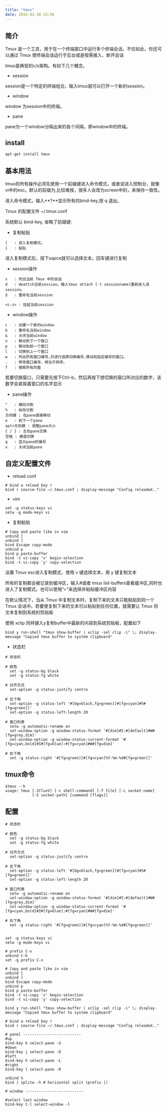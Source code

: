 ```yaml
---
title: "tmux"
date: 2016-03-30 23:58
---
```


## 简介

Tmux 是一个工具，用于在一个终端窗口中运行多个终端会话。不仅如此，你还可以通过 Tmux 使终端会话运行于后台或是按需接入、断开会话

tmux是典型的c/s架构。有如下几个概念。

* session

session是一个特定的终端组合。输入tmux就可以打开一个新的session。

* window

window 为session中的终端。

* pane 

pane为一个window分隔出来的各个间隔，即window中的终端。

## install

```
apt-get install tmux
```

## 基本用法

tmux的所有操作必须先使用一个前缀键进入命令模式，或者说进入控制台，就像vi中的esc。默认的前缀为<c-b>,比较难按，很多人会改为screen中的<c-a>，来保持一致性。

进入命令模式，输入**?**显示所有的bind-key,按 q 退出。

Tmux 的配置文件 ~/.tmux.conf

系统默认 bind-key, 省略了前缀键:

* 复制粘贴

```
[   : 进入复制模式。
]   : 粘贴
```

进入复制模式后，按下sapce就可以选择文本。回车键进行复制

* session操作

```
s   : 列出当前 Tmux 中的会话
d   : deattch当前session。输入tmux attach [-t sessionname]重新进入该session。
$   : 重命名当前session

<c-z> : 挂起当前session
```

* window操作

```
c   : 创建一个新的window
b   : 重命名当前window
&   : 关闭当前window
n   : 移动到下一个窗口
p   : 移动到前一个窗口
l   : 切换到上一个窗口
w   : 列出所有窗口编号,并进行选择切换编号,移动到指定编号的窗口。
.   : 修改窗口编号，相当于排序。
f   : 搜索所有的窗
```

若要切换窗口，只需要先按下Ctrl-b，然后再按下想切换的窗口所对应的数字，该数字会紧挨着窗口的名字显示

* pane操作

```
"   : 横向分割
%   : 纵向分割
方向键 : 在pane直接移动
o   : 到下一个pane
opt+方向键 : 调整pane大小
{ / } : 左右pane交换
空格 : 横竖切换
q   : 显示pane的编号
x   : 关闭当前pane
```

## 自定义配置文件

* reload conf

```
# bind a reload key r
bind r source-file ~/.tmux.conf ; display-message "Config reloaded.."
```

* vim

```
set -g status-keys vi
setw -g mode-keys vi
```

* 复制粘贴

```
# Copy and paste like in vim
unbind [
unbind ]
bind Escape copy-mode
unbind p
bind p paste-buffer
bind -t vi-copy 'v' begin-selection
bind -t vi-copy 'y' copy-selection
```

设置 Tmux esc进入复制模式，使用 v 键选择文本，用 y 键复制文本

所有的复制都会被记录到缓冲区，输入#或者 tmux list-buffers查看缓冲区,同时也进入了复制模式。也可以使用”=”来选择并粘贴缓冲区内容

在默认情况下，当从 Tmux 中复制文本时，复制下来的文本只能粘贴到同一个 Tmux 会话中。若要使复制下来的文本可以粘贴到任何位置，就需要让 Tmux 将文本复制到系统的剪贴板

使用 xclip 同样键入y复制buffer中最新的内容到系统剪贴板，配置如下

```
bind y run-shell "tmux show-buffer | xclip -sel clip -i" \; display-message "Copied tmux buffer to system clipboard"
```


* 状态栏

```
# 状态栏
  
# 颜色
  set -g status-bg black
  set -g status-fg white
 
# 对齐方式
  set-option -g status-justify centre
   
# 左下角
  set-option -g status-left '#[bg=black,fg=green][#[fg=cyan]#S#[fg=green]]'
  set-option -g status-left-length 20
   
# 窗口列表
  setw -g automatic-rename on
  set-window-option -g window-status-format '#[dim]#I:#[default]#W#[fg=grey,dim]'
  set-window-option -g window-status-current-format '#[fg=cyan,bold]#I#[fg=blue]:#[fg=cyan]#W#[fg=dim]'
   
# 右下角
  set -g status-right '#[fg=green][#[fg=cyan]%Y-%m-%d#[fg=green]]'
```


## tmux命令

```
$tmux --h
usage: tmux [-2CluvV] [-c shell-command] [-f file] [-L socket-name]
            [-S socket-path] [command [flags]]
```   

## 配置

```
# 状态栏

# 颜色
  set -g status-bg black
  set -g status-fg white

# 对齐方式
  set-option -g status-justify centre

# 左下角
  set-option -g status-left '#[bg=black,fg=green][#[fg=cyan]#S#[fg=green]]'
  set-option -g status-left-length 20

# 窗口列表
  setw -g automatic-rename on
  set-window-option -g window-status-format '#[dim]#I:#[default]#W#[fg=grey,dim]'
  set-window-option -g window-status-current-format '#[fg=cyan,bold]#I#[fg=blue]:#[fg=cyan]#W#[fg=dim]'

# 右下角
  set -g status-right '#[fg=green][#[fg=cyan]%Y-%m-%d#[fg=green]]'


set -g status-keys vi
setw -g mode-keys vi

# prefix C-x
unbind C-b
set -g prefix C-x

# Copy and paste like in vim
unbind [
unbind ]
bind Escape copy-mode
unbind p
bind p paste-buffer
bind -t vi-copy 'v' begin-selection
bind -t vi-copy 'y' copy-selection

bind y run-shell "tmux show-buffer | xclip -sel clip -i" \; display-message "Copied tmux buffer to system clipboard"

# bind a reload key r
bind r source-file ~/.tmux.conf ; display-message "Config reloaded.."

# panel --------------------------
#up
bind-key k select-pane -U
#down
bind-key j select-pane -D
#left
bind-key h select-pane -L
#right
bind-key l select-pane -R

unbind %
bind | splitw -h # horizontal split (prefix |)

# window --------------------------

#select last window
bind-key C-l select-window -l


```         
